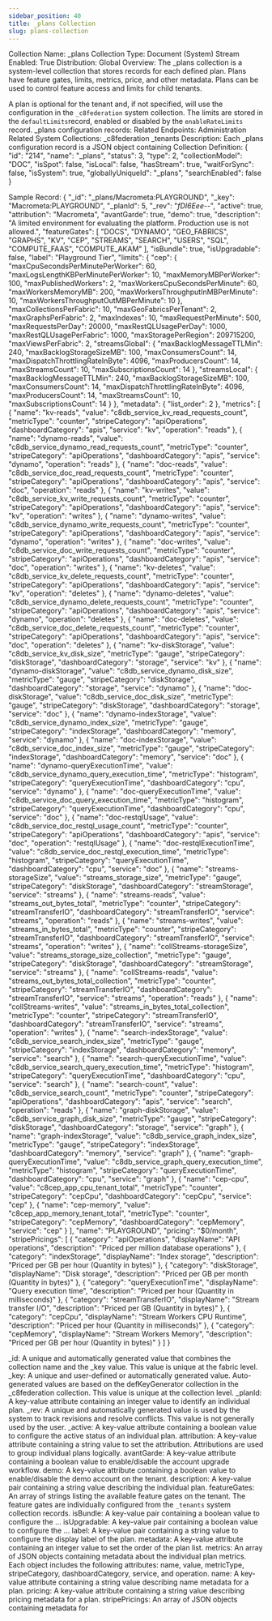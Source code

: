 ```yaml
---
sidebar_position: 40
title: _plans Collection
slug: plans-collection
---
```


Collection Name: _plans
Collection Type: Document (System)
Stream Enabled: True
Distribution: Global
Overview:
The _plans collection is a system-level collection that stores records for each defined plan. Plans have feature gates, limits, metrics, price, and other metadata. Plans can be used to control feature access and limits for child tenants.

A plan is optional for the tenant and, if not specified, will use the configuration in the `_c8federation` system collection. The limits are stored in the `defaultLimits`record, enabled or disabled by the `enableRateLimits` record.
_plans configuration records:
Related Endpoints:
Administration
Related System Collections:
_c8federation
_tenants
Description:
Each _plans configuration record is a JSON object containing
Collection Definition:
{ "id": "214",
  "name": "_plans",
  "status": 3,
  "type": 2,
  "collectionModel": "DOC",
  "isSpot": false,
  "isLocal": false,
  "hasStream": true,
  "waitForSync": false,
  "isSystem": true,
  "globallyUniqueId": "_plans",
  "searchEnabled": false }

Sample Record:
{
		"_id": "_plans/Macrometa:PLAYGROUND",
		"_key": "Macrometa:PLAYGROUND",
		"_planId": 5,
		"_rev": "_fDI6Eee--_",
		"active": true,
		"attribution": "Macrometa",
		"avantGarde": true,
		"demo": true,
		"description": "A limited environment for evaluating the platform. Production use is not allowed.",
		"featureGates": [
			"DOCS",
			"DYNAMO",
			"GEO_FABRICS",
			"GRAPHS",
			"KV",
			"CEP",
			"STREAMS",
			"SEARCH",
			"USERS",
			"SQL",
			"COMPUTE_FAAS",
			"COMPUTE_AKAM"
		],
		"isBundle": true,
		"isUpgradable": false,
		"label": "Playground Tier",
		"limits": {
			"cep": {
				"maxCpuSecondsPerMinutePerWorker": 60,
				"maxLogsLengthKBPerMinutePerWorker": 10,
				"maxMemoryMBPerWorker": 100,
				"maxPublishedWorkers": 2,
				"maxWorkersCpuSecondsPerMinute": 60,
				"maxWorkersMemoryMB": 200,
				"maxWorkersThroughputInMBPerMinute": 10,
				"maxWorkersThroughputOutMBPerMinute": 10
			},
			"maxCollectionsPerFabric": 10,
			"maxGeoFabricsPerTenant": 2,
			"maxGraphsPerFabric": 2,
			"maxIndexes": 10,
			"maxRequestPerMinute": 500,
			"maxRequestsPerDay": 20000,
			"maxRestQLUsagePerDay": 1000,
			"maxRestQLUsagePerFabric": 1000,
			"maxStoragePerRegion": 209715200,
			"maxViewsPerFabric": 2,
			"streamsGlobal": {
				"maxBacklogMessageTTLMin": 240,
				"maxBacklogStorageSizeMB": 100,
				"maxConsumersCount": 14,
				"maxDispatchThrottlingRateInByte": 4096,
				"maxProducersCount": 14,
				"maxStreamsCount": 10,
				"maxSubscriptionsCount": 14
			},
			"streamsLocal": {
				"maxBacklogMessageTTLMin": 240,
				"maxBacklogStorageSizeMB": 100,
				"maxConsumersCount": 14,
				"maxDispatchThrottlingRateInByte": 4096,
				"maxProducersCount": 14,
				"maxStreamsCount": 10,
				"maxSubscriptionsCount": 14
			}
		},
		"metadata": {
			"list_order": 2
		},
		"metrics": [
			{
				"name": "kv-reads",
				"value": "c8db_service_kv_read_requests_count",
				"metricType": "counter",
				"stripeCategory": "apiOperations",
				"dashboardCategory": "apis",
				"service": "kv",
				"operation": "reads"
			},
			{
				"name": "dynamo-reads",
				"value": "c8db_service_dynamo_read_requests_count",
				"metricType": "counter",
				"stripeCategory": "apiOperations",
				"dashboardCategory": "apis",
				"service": "dynamo",
				"operation": "reads"
			},
			{
				"name": "doc-reads",
				"value": "c8db_service_doc_read_requests_count",
				"metricType": "counter",
				"stripeCategory": "apiOperations",
				"dashboardCategory": "apis",
				"service": "doc",
				"operation": "reads"
			},
			{
				"name": "kv-writes",
				"value": "c8db_service_kv_write_requests_count",
				"metricType": "counter",
				"stripeCategory": "apiOperations",
				"dashboardCategory": "apis",
				"service": "kv",
				"operation": "writes"
			},
			{
				"name": "dynamo-writes",
				"value": "c8db_service_dynamo_write_requests_count",
				"metricType": "counter",
				"stripeCategory": "apiOperations",
				"dashboardCategory": "apis",
				"service": "dynamo",
				"operation": "writes"
			},
			{
				"name": "doc-writes",
				"value": "c8db_service_doc_write_requests_count",
				"metricType": "counter",
				"stripeCategory": "apiOperations",
				"dashboardCategory": "apis",
				"service": "doc",
				"operation": "writes"
			},
			{
				"name": "kv-deletes",
				"value": "c8db_service_kv_delete_requests_count",
				"metricType": "counter",
				"stripeCategory": "apiOperations",
				"dashboardCategory": "apis",
				"service": "kv",
				"operation": "deletes"
			},
			{
				"name": "dynamo-deletes",
				"value": "c8db_service_dynamo_delete_requests_count",
				"metricType": "counter",
				"stripeCategory": "apiOperations",
				"dashboardCategory": "apis",
				"service": "dynamo",
				"operation": "deletes"
			},
			{
				"name": "doc-deletes",
				"value": "c8db_service_doc_delete_requests_count",
				"metricType": "counter",
				"stripeCategory": "apiOperations",
				"dashboardCategory": "apis",
				"service": "doc",
				"operation": "deletes"
			},
			{
				"name": "kv-diskStorage",
				"value": "c8db_service_kv_disk_size",
				"metricType": "gauge",
				"stripeCategory": "diskStorage",
				"dashboardCategory": "storage",
				"service": "kv"
			},
			{
				"name": "dynamo-diskStorage",
				"value": "c8db_service_dynamo_disk_size",
				"metricType": "gauge",
				"stripeCategory": "diskStorage",
				"dashboardCategory": "storage",
				"service": "dynamo"
			},
			{
				"name": "doc-diskStorage",
				"value": "c8db_service_doc_disk_size",
				"metricType": "gauge",
				"stripeCategory": "diskStorage",
				"dashboardCategory": "storage",
				"service": "doc"
			},
			{
				"name": "dynamo-indexStorage",
				"value": "c8db_service_dynamo_index_size",
				"metricType": "gauge",
				"stripeCategory": "indexStorage",
				"dashboardCategory": "memory",
				"service": "dynamo"
			},
			{
				"name": "doc-indexStorage",
				"value": "c8db_service_doc_index_size",
				"metricType": "gauge",
				"stripeCategory": "indexStorage",
				"dashboardCategory": "memory",
				"service": "doc"
			},
			{
				"name": "dynamo-queryExecutionTime",
				"value": "c8db_service_dynamo_query_execution_time",
				"metricType": "histogram",
				"stripeCategory": "queryExecutionTime",
				"dashboardCategory": "cpu",
				"service": "dynamo"
			},
			{
				"name": "doc-queryExecutionTime",
				"value": "c8db_service_doc_query_execution_time",
				"metricType": "histogram",
				"stripeCategory": "queryExecutionTime",
				"dashboardCategory": "cpu",
				"service": "doc"
			},
			{
				"name": "doc-restqlUsage",
				"value": "c8db_service_doc_restql_usage_count",
				"metricType": "counter",
				"stripeCategory": "apiOperations",
				"dashboardCategory": "apis",
				"service": "doc",
				"operation": "restqlUsage"
			},
			{
				"name": "doc-restqlExecutionTime",
				"value": "c8db_service_doc_restql_execution_time",
				"metricType": "histogram",
				"stripeCategory": "queryExecutionTime",
				"dashboardCategory": "cpu",
				"service": "doc"
			},
			{
				"name": "streams-storageSize",
				"value": "streams_storage_size",
				"metricType": "gauge",
				"stripeCategory": "diskStorage",
				"dashboardCategory": "streamStorage",
				"service": "streams"
			},
			{
				"name": "streams-reads",
				"value": "streams_out_bytes_total",
				"metricType": "counter",
				"stripeCategory": "streamTransferIO",
				"dashboardCategory": "streamTransferIO",
				"service": "streams",
				"operation": "reads"
			},
			{
				"name": "streams-writes",
				"value": "streams_in_bytes_total",
				"metricType": "counter",
				"stripeCategory": "streamTransferIO",
				"dashboardCategory": "streamTransferIO",
				"service": "streams",
				"operation": "writes"
			},
			{
				"name": "collStreams-storageSize",
				"value": "streams_storage_size_collection",
				"metricType": "gauge",
				"stripeCategory": "diskStorage",
				"dashboardCategory": "streamStorage",
				"service": "streams"
			},
			{
				"name": "collStreams-reads",
				"value": "streams_out_bytes_total_collection",
				"metricType": "counter",
				"stripeCategory": "streamTransferIO",
				"dashboardCategory": "streamTransferIO",
				"service": "streams",
				"operation": "reads"
			},
			{
				"name": "collStreams-writes",
				"value": "streams_in_bytes_total_collection",
				"metricType": "counter",
				"stripeCategory": "streamTransferIO",
				"dashboardCategory": "streamTransferIO",
				"service": "streams",
				"operation": "writes"
			},
			{
				"name": "search-indexStorage",
				"value": "c8db_service_search_index_size",
				"metricType": "gauge",
				"stripeCategory": "indexStorage",
				"dashboardCategory": "memory",
				"service": "search"
			},
			{
				"name": "search-queryExecutionTime",
				"value": "c8db_service_search_query_execution_time",
				"metricType": "histogram",
				"stripeCategory": "queryExecutionTime",
				"dashboardCategory": "cpu",
				"service": "search"
			},
			{
				"name": "search-count",
				"value": "c8db_service_search_count",
				"metricType": "counter",
				"stripeCategory": "apiOperations",
				"dashboardCategory": "apis",
				"service": "search",
				"operation": "reads"
			},
			{
				"name": "graph-diskStorage",
				"value": "c8db_service_graph_disk_size",
				"metricType": "gauge",
				"stripeCategory": "diskStorage",
				"dashboardCategory": "storage",
				"service": "graph"
			},
			{
				"name": "graph-indexStorage",
				"value": "c8db_service_graph_index_size",
				"metricType": "gauge",
				"stripeCategory": "indexStorage",
				"dashboardCategory": "memory",
				"service": "graph"
			},
			{
				"name": "graph-queryExecutionTime",
				"value": "c8db_service_graph_query_execution_time",
				"metricType": "histogram",
				"stripeCategory": "queryExecutionTime",
				"dashboardCategory": "cpu",
				"service": "graph"
			},
			{
				"name": "cep-cpu",
				"value": "c8cep_app_cpu_tenant_total",
				"metricType": "counter",
				"stripeCategory": "cepCpu",
				"dashboardCategory": "cepCpu",
				"service": "cep"
			},
			{
				"name": "cep-memory",
				"value": "c8cep_app_memory_tenant_total",
				"metricType": "counter",
				"stripeCategory": "cepMemory",
				"dashboardCategory": "cepMemory",
				"service": "cep"
			}
		],
		"name": "PLAYGROUND",
		"pricing": "$0/month",
		"stripePricings": [
			{
				"category": "apiOperations",
				"displayName": "API operations",
				"description": "Priced per million database operations"
			},
			{
				"category": "indexStorage",
				"displayName": "Index storage",
				"description": "Priced per GB per hour (Quantity in bytes)"
			},
			{
				"category": "diskStorage",
				"displayName": "Disk storage",
				"description": "Priced per GB per month (Quantity in bytes)"
			},
			{
				"category": "queryExecutionTime",
				"displayName": "Query execution time",
				"description": "Priced per hour (Quantity in milliseconds)"
			},
			{
				"category": "streamTransferIO",
				"displayName": "Stream transfer I/O",
				"description": "Priced per GB (Quantity in bytes)"
			},
			{
				"category": "cepCpu",
				"displayName": "Stream Workers CPU Runtime",
				"description": "Priced per hour (Quantity in milliseconds)"
			},
			{
				"category": "cepMemory",
				"displayName": "Stream Workers Memory",
				"description": "Priced per GB per hour (Quantity in bytes)"
			}
		]
	}

_id: 
A unique and automatically generated value that combines the collection name and the _key value. This value is unique at the fabric level. 
_key: 
A unique and user-defined or automatically generated value. Auto-generated values are based on the defKeyGenerator collection in the _c8federation collection. This value is unique at the collection level. 
_planId:
A key-value attribute containing an integer value to identify an individual plan.
_rev: 
A unique and automatically generated value is used by the system to track revisions and resolve conflicts. This value is not generally used by the user.
_active:
A key-value attribute containing a boolean value to configure the active status of an individual plan.
attribution:
A key-value attribute containing a string value to set the attribution. Attributions are used to group individual plans logically.
avantGarde:
A key-value attribute containing a boolean value to enable/disable the account upgrade workflow.
demo:
A key-value attribute containing a boolean value to enable/disable the demo account on the tenant.
description:
A key-value pair containing a string value describing the individual plan. 
featureGates:
An array of strings listing the available feature gates on the tenant. The feature gates are individually configured from the `_tenants` system collection records.
isBundle:
A key-value pair containing a boolean value to configure the …
isUpgradable:
A key-value pair containing a boolean value to configure the …
label:
A key-value pair containing a string value to configure the display label of the plan. 
metadata:
A key-value attribute containing an integer value to set the order of the plan list.
metrics:
An array of JSON objects containing metadata about the individual plan metrics. Each object includes the following attributes: name, value, metricType, stripeCategory, dashboardCategory, service, and operation.
name:
A key-value attribute containing a string value describing name metadata for a plan.
pricing:
A key-value attribute containing a string value describing pricing metadata for a plan.
stripePricings:
An array of JSON objects containing metadata for 



